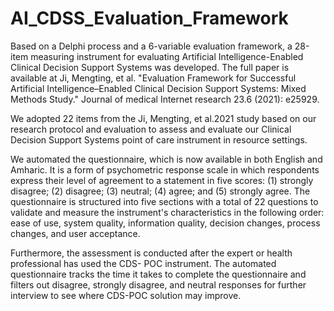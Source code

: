 # AI_CDSS_Evaluation_Framework

Based on a Delphi process and a 6-variable evaluation framework, a 28-item measuring instrument for evaluating Artificial Intelligence-Enabled Clinical Decision Support Systems was developed. The full paper is available at Ji, Mengting, et al. "Evaluation Framework for Successful Artificial Intelligence–Enabled Clinical Decision Support Systems: Mixed Methods Study." Journal of medical Internet research 23.6 (2021): e25929.


We adopted 22 items from the Ji, Mengting, et al.2021 study based on our research protocol and evaluation to assess and evaluate our Clinical Decision Support Systems point of care instrument in resource settings.

We automated the questionnaire, which is now available in both English and Amharic. It is a form of psychometric response scale in which respondents express their level of agreement to a statement in five scores: (1) strongly disagree; (2) disagree; (3) neutral; (4) agree; and (5) strongly agree. The questionnaire is structured into five sections with a total of 22 questions to validate and measure the instrument's characteristics in the following order: ease of use, system quality, information quality, decision changes, process changes, and user acceptance. 

Furthermore, the assessment is conducted after the expert or health professional has used the CDS- POC instrument. The automated questionnaire tracks the time it takes to complete the questionnaire and filters out disagree, strongly disagree, and neutral responses for further interview to see where CDS-POC solution may improve.
